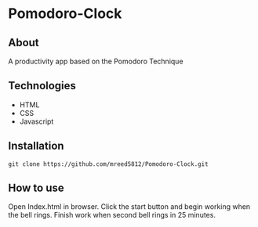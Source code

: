 # Pomodoro-Clock

## About
A productivity app based on the Pomodoro Technique

## Technologies
- HTML
- CSS
- Javascript

## Installation
```
git clone https://github.com/mreed5812/Pomodoro-Clock.git
```

## How to use
Open Index.html in browser.  Click the start button and begin working when the bell rings.  Finish work when second bell rings in 25 minutes.
